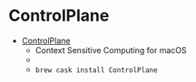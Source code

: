 # ControlPlane
- [ControlPlane](https://www.controlplaneapp.com/)
  -  Context Sensitive Computing for macOS
  - 
  - `brew cask install ControlPlane`
